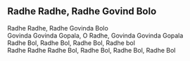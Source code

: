 ## Radhe Radhe, Radhe Govind Bolo


Radhe Radhe, Radhe Govinda Bolo  
Govinda Govinda Gopala, O Radhe, Govinda Govinda Gopala  
Radhe Bol, Radhe Bol, Radhe Bol, Radhe bol  
Radhe Radhe Radhe Bol, Radhe Bol, Radhe Bol, Radhe Bol

